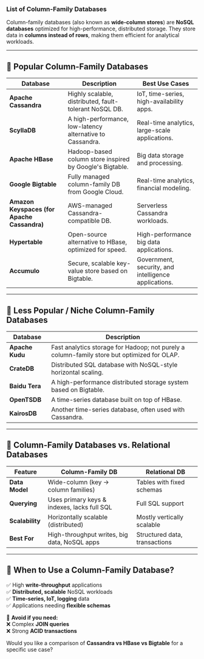 ### **List of Column-Family Databases**  

Column-family databases (also known as **wide-column stores**) are **NoSQL databases** optimized for high-performance, distributed storage. They store data in **columns instead of rows**, making them efficient for analytical workloads.

---

## **🔹 Popular Column-Family Databases**
| **Database**  | **Description**  | **Best Use Cases** |
|--------------|----------------|----------------|
| **Apache Cassandra**  | Highly scalable, distributed, fault-tolerant NoSQL DB. | IoT, time-series, high-availability apps. |
| **ScyllaDB**  | A high-performance, low-latency alternative to Cassandra. | Real-time analytics, large-scale applications. |
| **Apache HBase**  | Hadoop-based column store inspired by Google's Bigtable. | Big data storage and processing. |
| **Google Bigtable**  | Fully managed column-family DB from Google Cloud. | Real-time analytics, financial modeling. |
| **Amazon Keyspaces (for Apache Cassandra)** | AWS-managed Cassandra-compatible DB. | Serverless Cassandra workloads. |
| **Hypertable**  | Open-source alternative to HBase, optimized for speed. | High-performance big data applications. |
| **Accumulo**  | Secure, scalable key-value store based on Bigtable. | Government, security, and intelligence applications. |

---

## **🔹 Less Popular / Niche Column-Family Databases**
| **Database** | **Description** |
|-------------|----------------|
| **Apache Kudu** | Fast analytics storage for Hadoop; not purely a column-family store but optimized for OLAP. |
| **CrateDB** | Distributed SQL database with NoSQL-style horizontal scaling. |
| **Baidu Tera** | A high-performance distributed storage system based on Bigtable. |
| **OpenTSDB** | A time-series database built on top of HBase. |
| **KairosDB** | Another time-series database, often used with Cassandra. |

---
## **🔹 Column-Family Databases vs. Relational Databases**
| **Feature** | **Column-Family DB** | **Relational DB** |
|------------|----------------|----------------|
| **Data Model** | Wide-column (key → column families) | Tables with fixed schemas |
| **Querying** | Uses primary keys & indexes, lacks full SQL | Full SQL support |
| **Scalability** | Horizontally scalable (distributed) | Mostly vertically scalable |
| **Best For** | High-throughput writes, big data, NoSQL apps | Structured data, transactions |

---
## **🔹 When to Use a Column-Family Database?**
✅ High **write-throughput** applications  
✅ **Distributed, scalable** NoSQL workloads  
✅ **Time-series, IoT, logging** data  
✅ Applications needing **flexible schemas**  

🚨 **Avoid if you need:**  
❌ Complex **JOIN queries**  
❌ Strong **ACID transactions**  

Would you like a comparison of **Cassandra vs HBase vs Bigtable** for a specific use case?